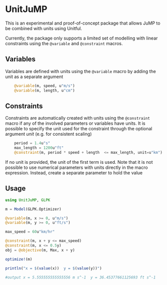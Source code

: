 # UnitJuMP

This is an experimental and proof-of-concept package that allows JuMP to be combined with units using Unitful.

Currently, the package only supports a limited set of modelling with linear constraints using the ```@variable``` and ```@constraint``` macros.

## Variables

Variables are defined with units using the ```@variable``` macro by adding the unit as a separate
argument
```julia
    @variable(m, speed, u"m/s")
    @variable(m, length, u"cm")
```

## Constraints

Constraints are automatically created with units using the  ```@constraint``` macro if any of the involved parameters or variables have units. It is possible to specify the unit used for the constraint through the optional argument _unit_ (e.g. for consistent scaling)
```julia
    period = 1.4u"s"
    max_length = 1200u"ft"
    @constraint(m, period * speed + length  <= max_length, unit=u"km")
```
If no unit is provided, the unit of the first term is used. Note that it is not possible to use 
numerical parameters with units directly in the macro expression. Instead, create a separate parameter to hold the value


## Usage

```julia
using UnitJuMP, GLPK

m = Model(GLPK.Optimizer)

@variable(m, x >= 0, u"m/s")
@variable(m, y >= 0, u"ft/s")

max_speed = 60u"km/hr"

@constraint(m, x + y <= max_speed)
@constraint(m, x <= 0.5y)
obj = @objective(m, Max, x + y)

optimize!(m)

println("x = $(value(x))  y = $(value(y))")

#output x = 5.555555555555556 m s^-1  y = 36.45377661125693 ft s^-1
```